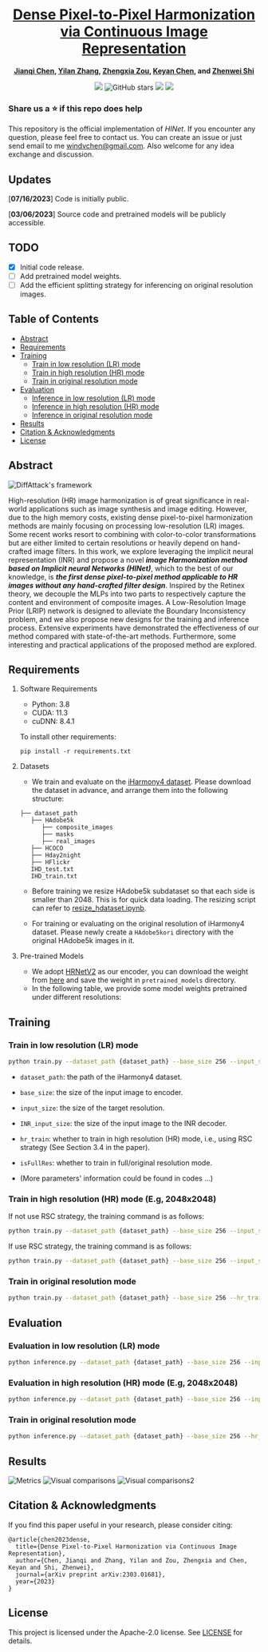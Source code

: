 <div align="center">

<h1><a href="https://arxiv.org/abs/2303.01681">Dense Pixel-to-Pixel Harmonization via Continuous Image Representation</a></h1>

**[Jianqi Chen](https://windvchen.github.io/), [Yilan Zhang](https://scholar.google.com.hk/citations?hl=en&user=wZ4M4ecAAAAJ), [Zhengxia Zou](https://scholar.google.com.hk/citations?hl=en&user=DzwoyZsAAAAJ), [Keyan Chen](https://scholar.google.com.hk/citations?hl=en&user=5RF4ia8AAAAJ), and [Zhenwei Shi](https://scholar.google.com.hk/citations?hl=en&user=kNhFWQIAAAAJ)**

![](https://komarev.com/ghpvc/?username=windvchenINR-Harmonization&label=visitors)
![GitHub stars](https://badgen.net/github/stars/windvchen/INR-Harmonization)
[![](https://img.shields.io/badge/license-Apache--2.0-blue)](#License)
[![](https://img.shields.io/badge/arXiv-2303.01681-b31b1b.svg)](https://arxiv.org/abs/2303.01681)

</div>

### Share us a :star: if this repo does help

This repository is the official implementation of *HINet*. If you encounter any question, please feel free to contact us. You can create an issue or just send email to me windvchen@gmail.com. Also welcome for any idea exchange and discussion.

## Updates

[**07/16/2023**] Code is initially public.

[**03/06/2023**] Source code and pretrained models will be publicly accessible.

## TODO
- [x] Initial code release.
- [ ] Add pretrained model weights.
- [ ] Add the efficient splitting strategy for inferencing on original resolution images.

## Table of Contents

- [Abstract](#Abstract)
- [Requirements](#Requirements)
- [Training](#Training)
  - [Train in low resolution (LR) mode](#Train-in-low-resolution-(LR)-mode)
  - [Train in high resolution (HR) mode](#Train-in-high-resolution-(HR)-mode-(E.g,-2048x2048))
  - [Train in original resolution mode](#Train-in-original-resolution-mode)
- [Evaluation](#Evaluation)
  - [Inference in low resolution (LR) mode](#Inference-in-low-resolution-(LR)-mode)
  - [Inference in high resolution (HR) mode](#Inference-in-high-resolution-(HR)-mode-(E.g,-2048x2048))
  - [Inference in original resolution mode](#Inference-in-original-resolution-mode)
- [Results](#Results)
- [Citation & Acknowledgments](#Citation-&-Acknowledgments)
- [License](#License)


## Abstract

![DiffAttack's framework](assets/network.png)

High-resolution (HR) image harmonization is of great significance in real-world applications such as image synthesis and image editing. However, due to the high memory costs, existing dense pixel-to-pixel harmonization methods are mainly focusing on processing low-resolution (LR) images. Some recent works resort to combining with color-to-color transformations but are either limited to certain resolutions or heavily depend on hand-crafted image filters. In this work, we explore leveraging the implicit neural representation (INR) and propose a novel ***image Harmonization method based on Implicit neural Networks (HINet)***, which to the best of our knowledge, is ***the first dense pixel-to-pixel method applicable to HR images without any hand-crafted filter design***.  Inspired by the Retinex theory, we decouple the MLPs into two parts to respectively capture the content and environment of composite images. A Low-Resolution Image Prior (LRIP) network is designed to alleviate the Boundary Inconsistency problem, and we also propose new designs for the training and inference process. Extensive experiments have demonstrated the effectiveness of our method compared with state-of-the-art methods. Furthermore, some interesting and practical applications of the proposed method are explored.

## Requirements

1. Software Requirements
    - Python: 3.8
    - CUDA: 11.3
    - cuDNN: 8.4.1

   To install other requirements:

   ```
   pip install -r requirements.txt
   ```

2. Datasets
   - We train and evaluate on the [iHarmony4 dataset](https://github.com/bcmi/Image-Harmonization-Dataset-iHarmony4). Please download the dataset in advance, and arrange them into the following structure:

   ```
   ├── dataset_path
      ├── HAdobe5k
         ├── composite_images
         ├── masks
         ├── real_images
      ├── HCOCO
      ├── Hday2night
      ├── HFlickr
      IHD_test.txt
      IHD_train.txt
   ```

   - Before training we resize HAdobe5k subdataset so that each side is smaller than 2048. This is for quick data loading. The resizing script can refer to [resize_hdataset.ipynb](https://github.com/SamsungLabs/image_harmonization/blob/master/notebooks/resize_hdataset.ipynb).
   
   - For training or evaluating on the original resolution of iHarmony4 dataset. Please newly create a `HAdobe5kori` directory with the original HAdobe5k images in it.

3. Pre-trained Models
   - We adopt [HRNetV2](https://github.com/HRNet/HRNet-Image-Classification) as our encoder, you can download the weight from [here](https://onedrive.live.com/?authkey=%21AMkPimlmClRvmpw&id=F7FD0B7F26543CEB%21112&cid=F7FD0B7F26543CEB&parId=root&parQt=sharedby&parCid=C8304F01C1A85932&o=OneUp) and save the weight in `pretrained_models` directory.
   - In the following table, we provide some model weights pretrained under different resolutions: 

## Training

### Train in low resolution (LR) mode

```bash
python train.py --dataset_path {dataset_path} --base_size 256 --input_size 256 --INR_input_size 256 --hr_train False --isFullRes False
```
- `dataset_path`: the path of the iHarmony4 dataset.
- `base_size`: the size of the input image to encoder.
- `input_size`: the size of the target resolution.
- `INR_input_size`: the size of the input image to the INR decoder.
- `hr_train`: whether to train in high resolution (HR) mode, i.e., using RSC strategy (See Section 3.4 in the paper).
- `isFullRes`: whether to train in full/original resolution mode.

- (More parameters' information could be found in codes ...)

### Train in high resolution (HR) mode (E.g, 2048x2048)

If not use RSC strategy, the training command is as follows:
```bash
python train.py --dataset_path {dataset_path} --base_size 256 --input_size 2048 --INR_input_size 2048 --hr_train False --isFullRes False
```

If use RSC strategy, the training command is as follows:
```bash
python train.py --dataset_path {dataset_path} --base_size 256 --input_size 2048 --INR_input_size 2048 --hr_train True --isFullRes False
```

### Train in original resolution mode
```bash
python train.py --dataset_path {dataset_path} --base_size 256 --hr_train True --isFullRes True
```

## Evaluation

### Evaluation in low resolution (LR) mode

```bash
python inference.py --dataset_path {dataset_path} --base_size 256 --input_size 256 --INR_input_size 256 --hr_train False --isFullRes False
```

### Evaluation in high resolution (HR) mode (E.g, 2048x2048)

```bash
python inference.py --dataset_path {dataset_path} --base_size 256 --input_size 2048 --INR_input_size 2048 --isFullRes False
```

### Train in original resolution mode
```bash
python inference.py --dataset_path {dataset_path} --base_size 256 --hr_train True --isFullRes True
```

## Results

![Metrics](assets/metrics.png#pic_center)
![Visual comparisons](assets/visualizations.png#pic_center)
![Visual comparisons2](assets/visualizations2.png#pic_center)


## Citation & Acknowledgments
If you find this paper useful in your research, please consider citing:
```
@article{chen2023dense,
  title={Dense Pixel-to-Pixel Harmonization via Continuous Image Representation},
  author={Chen, Jianqi and Zhang, Yilan and Zou, Zhengxia and Chen, Keyan and Shi, Zhenwei},
  journal={arXiv preprint arXiv:2303.01681},
  year={2023}
}
```

## License
This project is licensed under the Apache-2.0 license. See [LICENSE](LICENSE) for details.